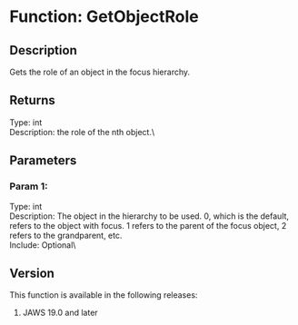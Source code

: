 # Function: GetObjectRole

## Description

Gets the role of an object in the focus hierarchy.

## Returns

Type: int\
Description: the role of the nth object.\

## Parameters

### Param 1:

Type: int\
Description: The object in the hierarchy to be used. 0, which is the
default, refers to the object with focus. 1 refers to the parent of the
focus object, 2 refers to the grandparent, etc.\
Include: Optional\

## Version

This function is available in the following releases:

1.  JAWS 19.0 and later
